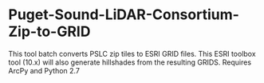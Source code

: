# Puget-Sound-LiDAR-Consortium-Zip-to-GRID
This tool batch converts PSLC zip tiles to ESRI GRID files.  This ESRI toolbox tool (10.x) will also generate hillshades from the resulting GRIDS.
Requires ArcPy and Python 2.7
